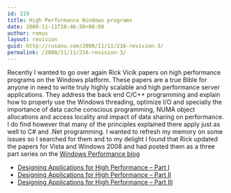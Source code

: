 ```yaml
---
id: 219
title: High Performance Windows programs
date: 2008-11-11T10:46:50+00:00
author: remus
layout: revision
guid: http://rusanu.com/2008/11/11/216-revision-3/
permalink: /2008/11/11/216-revision-3/
---
```

Recently I wanted to go over again Rick Vicik papers on high performance programs on the Windows platform. These papers are a true Bible for anyone in need to write truly highly scalable and high performance server applications. They address the back end C/C++ programming and explain how to properly use the Windows threading, optimize I/O and specially the importance of data cache conscious programming, NUMA object allocations and access locality and impact of data sharing on performance. I do find however that many of the principles explained there apply just as well to C# and .Net programming. I wanted to refresh my memory on some issues so I searched for them and to my delight I found that Rick updated the papers for Vista and Windows 2008 and had posted them as a three part series on the <a href="http://blogs.technet.com/winserverperformance" target="_blank">Windows Performance blog</a>

  * <a href="http://blogs.technet.com/winserverperformance/archive/2008/04/25/designing-applications-for-high-performance-part-1.aspx" target="_blank">Designing Applications for High Performance &#8211; Part I</a>
  * <a href="http://blogs.technet.com/winserverperformance/archive/2008/05/21/designing-applications-for-high-performance-part-ii.aspx" target="_blank">Designing Applications for High Performance &#8211; Part II</a>
  * <a href="http://blogs.technet.com/winserverperformance/archive/2008/06/26/designing-applications-for-high-performance-part-iii.aspx" target="_blank">Designing Applications for High Performance &#8211; Part III</a>